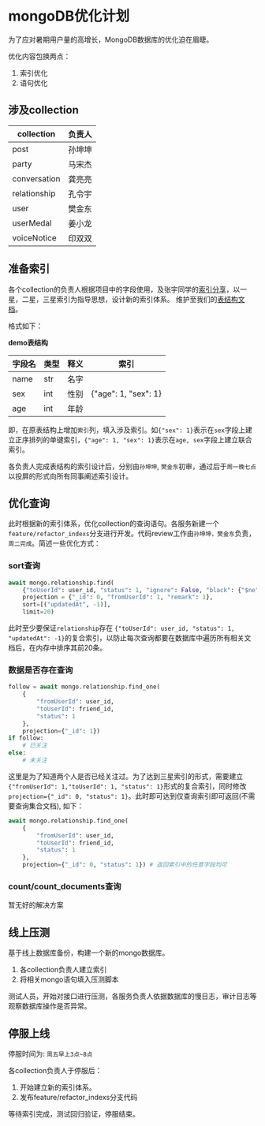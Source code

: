 # mongoDB优化计划

为了应对暑期用户量的高增长，MongoDB数据库的优化迫在眉睫。

优化内容包换两点：
1. 索引优化
2. 语句优化

## 涉及collection

| collection | 负责人 |
| ---------- | ----- |
| post | 孙坤坤 |
| party | 马宋杰 |
| conversation | 龚亮亮 |
| relationship | 孔令宇 |
| user | 樊金东 |
| userMedal | 姜小龙 |
| voiceNotice | 印双双 |

## 准备索引

各个collection的负责人根据项目中的字段使用，及张宇同学的[索引分享](https://git.neoclub.cn/Uki/uki-doc/src/master/wiki/%E7%B4%A2%E5%BC%95%E5%88%86%E4%BA%AB.md)，以一星，二星，三星索引为指导思想，设计新的索引体系。
维护至我们的[表结构文档](https://git.neoclub.cn/Uki/uki-doc/src/master/new_api/uki_%E8%A1%A8%E7%9A%84%E8%AE%BE%E8%AE%A10.1.md)。

格式如下：

**demo表结构**

| 字段名 | 类型 | 释义 | 索引 |
| ----- | --- | ---- | --- |
| name | str | 名字 |  |
| sex | int | 性别 | {"age": 1, "sex": 1} |
| age | int | 年龄 |  |

即，在原表结构上增加`索引`列，填入涉及索引。如`{"sex": 1}`表示在`sex`字段上建立正序排列的单键索引，`{"age": 1, "sex": 1}`表示在`age, sex`字段上建立联合索引。

各负责人完成表结构的索引设计后，分别由`孙坤坤`, `樊金东`初审，通过后于`周一晚七点`以投屏的形式向所有同事阐述索引设计。

## 优化查询

此时根据新的索引体系，优化collection的查询语句。各服务新建一个`feature/refactor_indexs`分支进行开发。代码review工作由`孙坤坤，樊金东`负责，`周二完成`。简述一些优化方式：

### sort查询

```python
await mongo.relationship.find(
	{"toUserId": user_id, "status": 1, "ignore": False, "black": {"$ne": True}},
	projection = {"_id": 0, "fromUserId": 1, "remark": 1},
	sort=[("updatedAt", -1)],
	limit=20)
```
此时至少要保证`relationship`存在 `{"toUserId": user_id, "status": 1, "updatedAt": -1}`的复合索引，以防止每次查询都要在数据库中遍历所有相关文档后，在内存中排序其前20条。

### 数据是否存在查询

```python
follow = await mongo.relationship.find_one(
	{
		"fromUserId": user_id,
		"toUserId": friend_id,
		"status": 1
	},
	projection={"_id": 1})
if follow:
	# 已关注
else:
	# 未关注
```
这里是为了知道两个人是否已经关注过。为了达到三星索引的形式，需要建立`{"fromUserId": 1,"toUserId": 1, "status": 1}`形式的复合索引，同时修改`projection={"_id": 0, "status": 1}`。此时即可达到仅查询索引即可返回(不需要查询集合文档), 如下：
```python
await mongo.relationship.find_one(
	{
		"fromUserId": user_id,
		"toUserId": friend_id,
		"status": 1
	},
	projection={"_id": 0, "status": 1}) # 返回索引中的任意字段均可
```

### count/count_documents查询

暂无好的解决方案

## 线上压测

基于线上数据库备份，构建一个新的mongo数据库。

1. 各collection负责人建立索引
1. 将相关mongo语句填入压测脚本

测试人员，开始对接口进行压测，各服务负责人依据数据库的慢日志，审计日志等观察数据库操作是否异常。

## 停服上线

停服时间为: `周五早上3点~8点`

各collection负责人于停服后：

1. 开始建立新的索引体系。
2. 发布feature/refactor_indexs分支代码

等待索引完成，测试回归验证，停服结束。